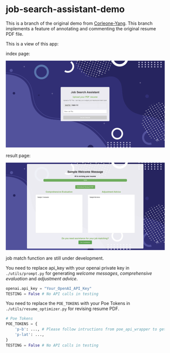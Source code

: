 # job-search-assistant-demo

This is a branch of the original demo from [Corleone-Yang](https://github.com/Corleone-Yang/job_search_assistant_demo/tree/main). This branch implements a feature of annotating and commenting the original resume PDF file.

This is a view of this app:

index page:

![image-20240707154113740](https://github.com/AnJunHao/job_search_assistant_demo/blob/main/README.assets/image-20240707154113740.png?raw=true)

result page:

![image-20240707154144182](https://github.com/AnJunHao/job_search_assistant_demo/blob/main/README.assets/image-20240707154144182.png?raw=true)

job match function are still under development.

You need to replace api_key with your openai private key in `./utils/prompt.py` for generating *welcome messages*, *comprehensive evaluation* and *adjustment advice*.

```python
openai.api_key = "Your_OpenAI_API_Key"
TESTING = False # No API calls in testing
```

You need to replace the `POE_TOKENS` with your Poe Tokens in `./utils/resume_optimizer.py` for revising resume PDF.

```python
# Poe Tokens
POE_TOKENS = {
    'p-b': ..., # Please follow intructions from poe_api_wrapper to get tokens
    'p-lat': ...,
}
TESTING = False # No API calls in testing
```

